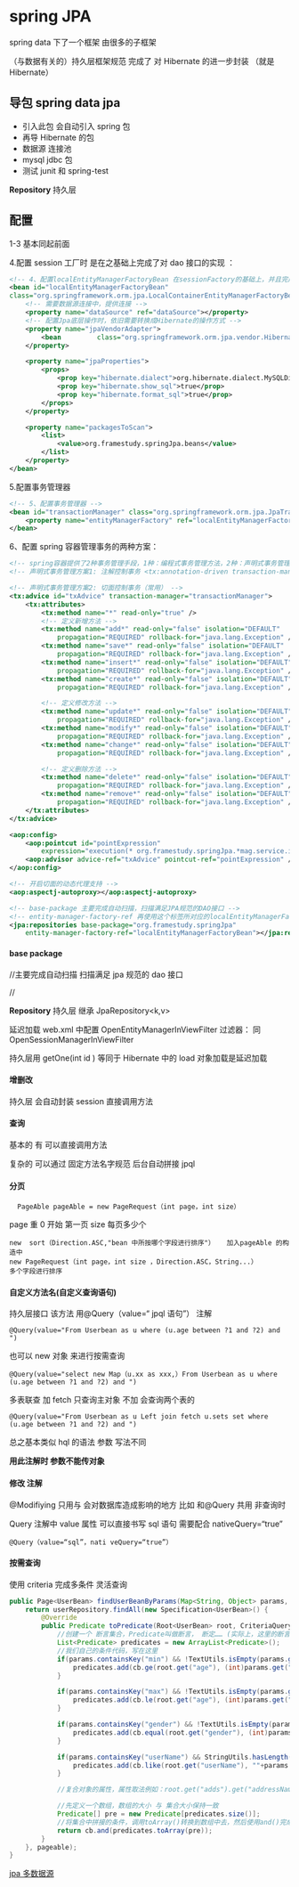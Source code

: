 # spring JPA

spring data 下了一个框架 由很多的子框架

（与数据有关的）持久层框架规范 完成了 对 Hibernate 的进一步封装 （就是 Hibernate）

## 导包 spring data jpa

- 引入此包 会自动引入 spring 包
- 再导 Hibernate 的包
- 数据源 连接池
- mysql jdbc 包
- 测试 junit 和 spring-test

**Repository** 持久层

## 配置

1-3 基本同起前面

4.配置 session 工厂时 是在之基础上完成了对 dao 接口的实现 ：

```xml
<!-- 4、配置localEntityManagerFactoryBean 在sessionFactory的基础上，并且完成了对Dao接口的实现 -->
<bean id="localEntityManagerFactoryBean"
class="org.springframework.orm.jpa.LocalContainerEntityManagerFactoryBean">
    <!-- 需要数据源连接中，提供连接 -->
    <property name="dataSource" ref="dataSource"></property>
    <!-- 配置Jpa底层操作时，依旧需要转换成Hibernate的操作方式 -->
    <property name="jpaVendorAdapter">
        <bean         class="org.springframework.orm.jpa.vendor.HibernateJpaVendorAdapter">        </bean>
    </property>

    <property name="jpaProperties">
        <props>
            <prop key="hibernate.dialect">org.hibernate.dialect.MySQLDialect</prop>
            <prop key="hibernate.show_sql">true</prop>
            <prop key="hibernate.format_sql">true</prop>
        </props>
    </property>

    <property name="packagesToScan">
        <list>
            <value>org.framestudy.springJpa.beans</value>
        </list>
    </property>
</bean>
```

5.配置事务管理器

```xml
<!-- 5、配置事务管理器 -->
<bean id="transactionManager" class="org.springframework.orm.jpa.JpaTransactionManager">
    <property name="entityManagerFactory" ref="localEntityManagerFactoryBean"></property>
</bean>
```

6、配置 spring 容器管理事务的两种方案：

```xml
<!-- spring容器提供了2种事务管理手段，1种：编程式事务管理方法，2种：声明式事务管理方法（常用） -->
<!-- 声明式事务管理方案1: 注解控制事务 <tx:annotation-driven transaction-manager="transactionManager"/> -->

<!-- 声明式事务管理方案2: 切面控制事务（常用） -->
<tx:advice id="txAdvice" transaction-manager="transactionManager">
    <tx:attributes>
        <tx:method name="*" read-only="true" />
        <!-- 定义新增方法 -->
        <tx:method name="add*" read-only="false" isolation="DEFAULT"
            propagation="REQUIRED" rollback-for="java.lang.Exception" />
        <tx:method name="save*" read-only="false" isolation="DEFAULT"
            propagation="REQUIRED" rollback-for="java.lang.Exception" />
        <tx:method name="insert*" read-only="false" isolation="DEFAULT"
            propagation="REQUIRED" rollback-for="java.lang.Exception" />
        <tx:method name="create*" read-only="false" isolation="DEFAULT"
            propagation="REQUIRED" rollback-for="java.lang.Exception" />

        <!-- 定义修改方法 -->
        <tx:method name="update*" read-only="false" isolation="DEFAULT"
            propagation="REQUIRED" rollback-for="java.lang.Exception" />
        <tx:method name="modify*" read-only="false" isolation="DEFAULT"
            propagation="REQUIRED" rollback-for="java.lang.Exception" />
        <tx:method name="change*" read-only="false" isolation="DEFAULT"
            propagation="REQUIRED" rollback-for="java.lang.Exception" />

        <!-- 定义删除方法 -->
        <tx:method name="delete*" read-only="false" isolation="DEFAULT"
            propagation="REQUIRED" rollback-for="java.lang.Exception" />
        <tx:method name="remove*" read-only="false" isolation="DEFAULT"
            propagation="REQUIRED" rollback-for="java.lang.Exception" />
    </tx:attributes>
</tx:advice>

<aop:config>
    <aop:pointcut id="pointExpression"
        expression="execution(* org.framestudy.springJpa.*mag.service.impl.*ServiceImpl.*(..))" />
    <aop:advisor advice-ref="txAdvice" pointcut-ref="pointExpression" />
</aop:config>

<!-- 开启切面的动态代理支持 -->
<aop:aspectj-autoproxy></aop:aspectj-autoproxy>

<!-- base-package 主要完成自动扫描，扫描满足JPA规范的DAO接口 -->
<!-- entity-manager-factory-ref 再使用这个标签所对应的localEntityManagerFactoryBean，完成对上述接口实例化，并且注入Session -->
<jpa:repositories base-package="org.framestudy.springJpa"
    entity-manager-factory-ref="localEntityManagerFactoryBean"></jpa:repositories>
```

#### base package

//主要完成自动扫描 扫描满足 jpa 规范的 dao 接口

//

**Repository** 持久层 继承 JpaRepository<k,v>

延迟加载 web.xml 中配置 OpenEntityManagerInViewFilter 过滤器： 同 OpenSessionManagerInViewFilter

持久层用 getOne(int id ) 等同于 Hibernate 中的 load 对象加载是延迟加载

#### 增删改

持久层 会自动封装 session 直接调用方法

#### 查询

基本的 有 可以直接调用方法

复杂的 可以通过 固定方法名字规范 后台自动拼接 jpql

#### 分页

      PageAble pageAble = new PageRequest（int page，int size）

page 重 0 开始 第一页 size 每页多少个

    new  sort（Direction.ASC,"bean 中所按哪个字段进行排序"）   加入pageAble 的构造中
    new PageRequest（int page，int size ，Direction.ASC，String...）       多个字段进行排序

#### 自定义方法名(自定义查询语句)

持久层接口 该方法 用@Query（value=“ jpql 语句”） 注解

    @Query(value="From Userbean as u where (u.age between ?1 and ?2) and ")

也可以 new 对象 来进行按需查询

    @Query(value="select new Map（u.xx as xxx,）From Userbean as u where (u.age between ?1 and ?2) and ")

多表联查 加 fetch 只查询主对象 不加 会查询两个表的

    @Query(value="From Userbean as u Left join fetch u.sets set where (u.age between ?1 and ?2) and ")

总之基本类似 hql 的语法 参数 写法不同

**用此注解时 参数不能传对象**

#### 修改 注解

@Modifiying 只用与 会对数据库造成影响的地方 比如 和@Query 共用 非查询时

Query 注解中 value 属性 可以直接书写 sql 语句 需要配合 nativeQuery=“true”

    @Query（value=“sql”，nati veQuery=“true”）

#### 按需查询

使用 criteria 完成多条件 灵活查询

```java
public Page<UserBean> findUserBeanByParams(Map<String, Object> params, Pageable pageable) {
    return userRepository.findAll(new Specification<UserBean>() {
        @Override
        public Predicate toPredicate(Root<UserBean> root, CriteriaQuery<?> query, CriteriaBuilder cb) {
            //创建一个 断言集合，Predicate叫做断言， 断定…… (实际上，这里的断言，大家就认为是：添加条件)
            List<Predicate> predicates = new ArrayList<Predicate>();
            //我们自己的条件代码，写在这里
            if(params.containsKey("min") && !TextUtils.isEmpty(params.get("min"))) {
                predicates.add(cb.ge(root.get("age"), (int)params.get("min")));
            }

            if(params.containsKey("max") && !TextUtils.isEmpty(params.get("max"))) {
                predicates.add(cb.le(root.get("age"), (int)params.get("max")));
            }

            if(params.containsKey("gender") && !TextUtils.isEmpty(params.get("gender"))) {
                predicates.add(cb.equal(root.get("gender"), (int)params.get("gender")));
            }

            if(params.containsKey("userName") && StringUtils.hasLength(params.get("userName").toString())) {
                predicates.add(cb.like(root.get("userName"), ""+params.get("userName").toString() + "%"));
            }

            //复合对象的属性，属性取法例如：root.get("adds").get("addressName").as(String.class)

            //先定义一个数组，数组的大小 与 集合大小保持一致
            Predicate[] pre = new Predicate[predicates.size()];
            //将集合中拼接的条件，调用toArray()转换到数组中去，然后使用and()完成对数组中条件的拼接
            return cb.and(predicates.toArray(pre));
        }
    }, pageable);
}
```

[jpa 多数据源](https://www.jb51.net/program/3206008cx.htm)
